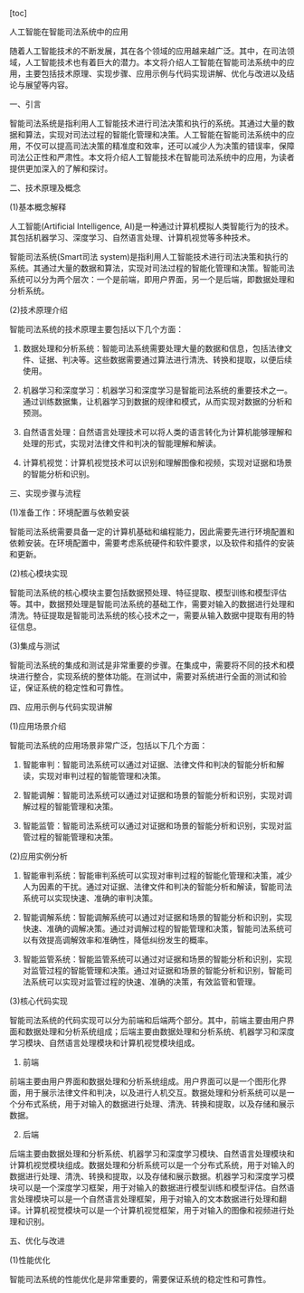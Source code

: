 
[toc]                    
                
                
人工智能在智能司法系统中的应用

随着人工智能技术的不断发展，其在各个领域的应用越来越广泛。其中，在司法领域，人工智能技术也有着巨大的潜力。本文将介绍人工智能在智能司法系统中的应用，主要包括技术原理、实现步骤、应用示例与代码实现讲解、优化与改进以及结论与展望等内容。

一、引言

智能司法系统是指利用人工智能技术进行司法决策和执行的系统。其通过大量的数据和算法，实现对司法过程的智能化管理和决策。人工智能在智能司法系统中的应用，不仅可以提高司法决策的精准度和效率，还可以减少人为决策的错误率，保障司法公正性和严肃性。本文将介绍人工智能技术在智能司法系统中的应用，为读者提供更加深入的了解和探讨。

二、技术原理及概念

(1)基本概念解释

人工智能(Artificial Intelligence, AI)是一种通过计算机模拟人类智能行为的技术。其包括机器学习、深度学习、自然语言处理、计算机视觉等多种技术。

智能司法系统(Smart司法 system)是指利用人工智能技术进行司法决策和执行的系统。其通过大量的数据和算法，实现对司法过程的智能化管理和决策。智能司法系统可以分为两个层次：一个是前端，即用户界面，另一个是后端，即数据处理和分析系统。

(2)技术原理介绍

智能司法系统的技术原理主要包括以下几个方面：

1. 数据处理和分析系统：智能司法系统需要处理大量的数据和信息，包括法律文件、证据、判决等。这些数据需要通过算法进行清洗、转换和提取，以便后续使用。

2. 机器学习和深度学习：机器学习和深度学习是智能司法系统的重要技术之一。通过训练数据集，让机器学习到数据的规律和模式，从而实现对数据的分析和预测。

3. 自然语言处理：自然语言处理技术可以将人类的语言转化为计算机能够理解和处理的形式，实现对法律文件和判决的智能理解和解读。

4. 计算机视觉：计算机视觉技术可以识别和理解图像和视频，实现对证据和场景的智能分析和识别。

三、实现步骤与流程

(1)准备工作：环境配置与依赖安装

智能司法系统需要具备一定的计算机基础和编程能力，因此需要先进行环境配置和依赖安装。在环境配置中，需要考虑系统硬件和软件要求，以及软件和插件的安装和更新。

(2)核心模块实现

智能司法系统的核心模块主要包括数据预处理、特征提取、模型训练和模型评估等。其中，数据预处理是智能司法系统的基础工作，需要对输入的数据进行处理和清洗。特征提取是智能司法系统的核心技术之一，需要从输入数据中提取有用的特征信息。

(3)集成与测试

智能司法系统的集成和测试是非常重要的步骤。在集成中，需要将不同的技术和模块进行整合，实现系统的整体功能。在测试中，需要对系统进行全面的测试和验证，保证系统的稳定性和可靠性。

四、应用示例与代码实现讲解

(1)应用场景介绍

智能司法系统的应用场景非常广泛，包括以下几个方面：

1. 智能审判：智能司法系统可以通过对证据、法律文件和判决的智能分析和解读，实现对审判过程的智能管理和决策。

2. 智能调解：智能司法系统可以通过对证据和场景的智能分析和识别，实现对调解过程的智能管理和决策。

3. 智能监管：智能司法系统可以通过对证据和场景的智能分析和识别，实现对监管过程的智能管理和决策。

(2)应用实例分析

1. 智能审判系统：智能审判系统可以实现对审判过程的智能化管理和决策，减少人为因素的干扰。通过对证据、法律文件和判决的智能分析和解读，智能司法系统可以实现快速、准确的审判决策。

2. 智能调解系统：智能调解系统可以通过对证据和场景的智能分析和识别，实现快速、准确的调解决策。通过对调解过程的智能管理和决策，智能司法系统可以有效提高调解效率和准确性，降低纠纷发生的概率。

3. 智能监管系统：智能监管系统可以通过对证据和场景的智能分析和识别，实现对监管过程的智能管理和决策。通过对证据和场景的智能分析和识别，智能司法系统可以实现对监管过程的快速、准确的决策，有效监管和管理。

(3)核心代码实现

智能司法系统的代码实现可以分为前端和后端两个部分。其中，前端主要由用户界面和数据处理和分析系统组成；后端主要由数据处理和分析系统、机器学习和深度学习模块、自然语言处理模块和计算机视觉模块组成。

1. 前端

前端主要由用户界面和数据处理和分析系统组成。用户界面可以是一个图形化界面，用于展示法律文件和判决，以及进行人机交互。数据处理和分析系统可以是一个分布式系统，用于对输入的数据进行处理、清洗、转换和提取，以及存储和展示数据。

2. 后端

后端主要由数据处理和分析系统、机器学习和深度学习模块、自然语言处理模块和计算机视觉模块组成。数据处理和分析系统可以是一个分布式系统，用于对输入的数据进行处理、清洗、转换和提取，以及存储和展示数据。机器学习和深度学习模块可以是一个深度学习框架，用于对输入的数据进行模型训练和模型评估。自然语言处理模块可以是一个自然语言处理框架，用于对输入的文本数据进行处理和翻译。计算机视觉模块可以是一个计算机视觉框架，用于对输入的图像和视频进行处理和识别。

五、优化与改进

(1)性能优化

智能司法系统的性能优化是非常重要的，需要保证系统的稳定性和可靠性。

